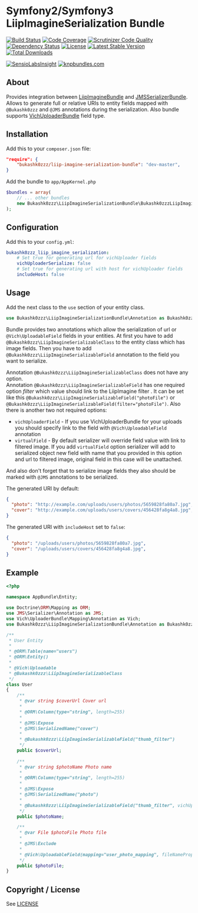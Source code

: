 # Symfony2/Symfony3 LiipImagineSerialization Bundle

[![Build Status](https://img.shields.io/scrutinizer/build/g/Bukashk0zzz/LiipImagineSerializationBundle.svg?style=flat-square)](https://travis-ci.org/Bukashk0zzz/LiipImagineSerializationBundle)
[![Code Coverage](https://img.shields.io/codecov/c/github/Bukashk0zzz/LiipImagineSerializationBundle.svg?style=flat-square)](https://codecov.io/github/Bukashk0zzz/LiipImagineSerializationBundle)
[![Scrutinizer Code Quality](https://img.shields.io/scrutinizer/g/Bukashk0zzz/LiipImagineSerializationBundle.svg?style=flat-square)](https://scrutinizer-ci.com/g/Bukashk0zzz/LiipImagineSerializationBundle/?branch=master)
[![Dependency Status](https://www.versioneye.com/user/projects/56dfde26df573d00352c6813/badge.svg?style=flat)](https://www.versioneye.com/user/projects/56dfde26df573d00352c6813)
[![License](https://img.shields.io/packagist/l/Bukashk0zzz/liip-imagine-serialization-bundle.svg?style=flat-square)](https://packagist.org/packages/Bukashk0zzz/liip-imagine-serialization-bundle)
[![Latest Stable Version](https://img.shields.io/packagist/v/Bukashk0zzz/liip-imagine-serialization-bundle.svg?style=flat-square)](https://packagist.org/packages/Bukashk0zzz/liip-imagine-serialization-bundle)
[![Total Downloads](https://img.shields.io/packagist/dt/Bukashk0zzz/liip-imagine-serialization-bundle.svg?style=flat-square)](https://packagist.org/packages/Bukashk0zzz/liip-imagine-serialization-bundle)

[![SensioLabsInsight](https://insight.sensiolabs.com/projects/01074784-ea2d-4902-8a62-53a5f743bc6f/small.png)](https://insight.sensiolabs.com/projects/01074784-ea2d-4902-8a62-53a5f743bc6f)
[![knpbundles.com](http://knpbundles.com/Bukashk0zzz/LiipImagineSerializationBundle/badge-short)](http://knpbundles.com/Bukashk0zzz/LiipImagineSerializationBundle)

About
-----

Provides integration between [LiipImagineBundle](https://github.com/liip/LiipImagineBundle "LiipImagineBundle") and
[JMSSerializerBundle](https://github.com/dustin10/VichUploaderBundle "JMSSerializerBundle").
Allows to generate full or relative URIs to entity fields mapped with `@Bukashk0zzz` and `@JMS` annotations during the serialization.
Also bundle supports [VichUploaderBundle](https://github.com/dustin10/VichUploaderBundle "VichUploaderBundle") field type.

Installation
------------

Add this to your `composer.json` file:

```json
"require": {
	"bukashk0zzz/liip-imagine-serialization-bundle": "dev-master",
}
```


Add the bundle to `app/AppKernel.php`

```php
$bundles = array(
	// ... other bundles
	new Bukashk0zzz\LiipImagineSerializationBundle\Bukashk0zzzLiipImagineSerializationBundle(),
);
```

Configuration
-------------

Add this to your `config.yml`:

```yaml
bukashk0zzz_liip_imagine_serialization:
    # Set true for generating url for vichUploader fields
    vichUploaderSerialize: false
    # Set true for generating url with host for vichUploader fields
    includeHost: false
```


Usage
-----

Add the next class to the `use` section of your entity class.

```php
use Bukashk0zzz\LiipImagineSerializationBundle\Annotation as Bukashk0zzz;
```

Bundle provides two annotations which allow the serialization of url or `@Vich\UploadableField` fields in your entities.
At first you have to add `@Bukashk0zzz\LiipImagineSerializableClass` to the entity class which has image fields.
Then you have to add `@Bukashk0zzz\LiipImagineSerializableField` annotation to the field you want to serialize.

Annotation `@Bukashk0zzz\LiipImagineSerializableClass` does not have any option.  
Annotation `@Bukashk0zzz\LiipImagineSerializableField` has one required option *filter* which value should link to the LiipImagine filter .
It can be set like this `@Bukashk0zzz\LiipImagineSerializableField("photoFile")` or `@Bukashk0zzz\LiipImagineSerializableField(filter="photoFile")`.
Also there is another two not required options: 
- `vichUploaderField` - If you use VichUploaderBundle for your uploads you should specify link to the field with `@Vich\UploadableField` annotation 
- `virtualField` - By default serializer will override field value with link to filtered image. If you add `virtualField` option serializer will add to serialized object new field with name that you provided in this option and url to filtered image, original field in this case will be unattached.

And also don't forget that to serialize image fields they also should be marked with `@JMS` annotations to be serialized.

The generated URI by default:

```json
{
  "photo": "http://example.com/uploads/users/photos/5659828fa80a7.jpg",
  "cover": "http://example.com/uploads/users/covers/456428fa8g4a8.jpg",
}
```

The generated URI with `includeHost` set to `false`:

```json
{
  "photo": "/uploads/users/photos/5659828fa80a7.jpg",
  "cover": "/uploads/users/covers/456428fa8g4a8.jpg",
}
```

Example
-------

```php
<?php

namespace AppBundle\Entity;

use Doctrine\ORM\Mapping as ORM;
use JMS\Serializer\Annotation as JMS;
use Vich\UploaderBundle\Mapping\Annotation as Vich;
use Bukashk0zzz\LiipImagineSerializationBundle\Annotation as Bukashk0zzz;

/**
 * User Entity
 *
 * @ORM\Table(name="users")
 * @ORM\Entity()
 *
 * @Vich\Uploadable
 * @Bukashk0zzz\LiipImagineSerializableClass
 */
class User
{    
    /**
     * @var string $coverUrl Cover url
     *
     * @ORM\Column(type="string", length=255)
     *
     * @JMS\Expose
     * @JMS\SerializedName("cover")
     *
     * @Bukashk0zzz\LiipImagineSerializableField("thumb_filter")
     */
    public $coverUrl; 
    
    /**
     * @var string $photoName Photo name
     *
     * @ORM\Column(type="string", length=255)
     *
     * @JMS\Expose
     * @JMS\SerializedName("photo")
     *
     * @Bukashk0zzz\LiipImagineSerializableField("thumb_filter", vichUploaderField="photoFile")
     */
    public $photoName;

    /**
     * @var File $photoFile Photo file
     *
     * @JMS\Exclude
     *
     * @Vich\UploadableField(mapping="user_photo_mapping", fileNameProperty="photoName")
     */
    public $photoFile;
}
```

Copyright / License
-------------------

See [LICENSE](https://github.com/bukashk0zzz/LiipImagineSerializationBundle/blob/master/LICENSE)

